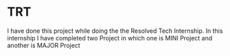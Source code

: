 # TRT
I have done this project while doing the the Resolved Tech Internship. In this internship I have completed two Project in which one is MINI Project and another is MAJOR Project 
